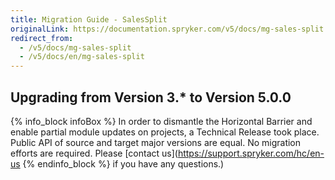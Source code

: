 ```yaml
---
title: Migration Guide - SalesSplit
originalLink: https://documentation.spryker.com/v5/docs/mg-sales-split
redirect_from:
  - /v5/docs/mg-sales-split
  - /v5/docs/en/mg-sales-split
---
```


## Upgrading from Version 3.* to Version 5.0.0

{% info_block infoBox %}
In order to dismantle the Horizontal Barrier and enable partial module updates on projects, a Technical Release took place. Public API of source and target major versions are equal. No migration efforts are required. Please [contact us](https://support.spryker.com/hc/en-us
{% endinfo_block %} if you have any questions.)
